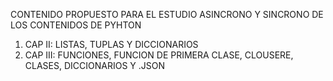 CONTENIDO PROPUESTO PARA EL ESTUDIO ASINCRONO Y SINCRONO DE LOS CONTENIDOS DE PYHTON 
1)  CAP II: LISTAS, TUPLAS Y DICCIONARIOS
2)  CAP III: FUNCIONES, FUNCION DE PRIMERA CLASE, CLOUSERE, CLASES, DICCIONARIOS Y .JSON
